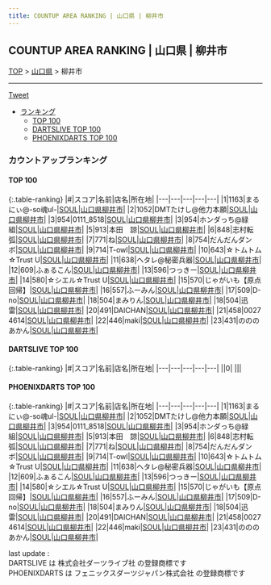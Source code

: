 ```yaml
---
title: COUNTUP AREA RANKING | 山口県 | 柳井市
---
```

## COUNTUP AREA RANKING | 山口県 | 柳井市

[TOP](/darts/rank/) > [山口県](/darts/rank/山口県/) > 柳井市

___

<a href="https://twitter.com/share?ref_src=twsrc%5Etfw" data-text="COUNTUP AREA RANKING | 山口県柳井市" class="twitter-share-button" data-hashtags="DARTSLIVE,PHOENIXDARTS,darts,ダーツ" data-show-count="false">Tweet</a>

* [ランキング](#カウントアップランキング)
    * [TOP 100](#top-100)
    * [DARTSLIVE TOP 100](#dartslive-top-100)
    * [PHOENIXDARTS TOP 100](#phoenixdarts-top-100)

### カウントアップランキング

#### TOP 100



{:.table-ranking}
|#|スコア|名前|店名|所在地|
|---|---|---|---|---|
|1|1163|<span class="rank-name-pd">まるにぃ@-so魂ul-</span>|<a href="https://vs.phoenixdarts.com/jp/shop/shopDetailInfo/s_64682?s_seq=64682">SOUL</a>|<a href="/darts/rank/山口県/柳井市">山口県柳井市</a>|
|2|1052|<span class="rank-name-pd">DMTたけし@他力本願</span>|<a href="https://vs.phoenixdarts.com/jp/shop/shopDetailInfo/s_64682?s_seq=64682">SOUL</a>|<a href="/darts/rank/山口県/柳井市">山口県柳井市</a>|
|3|954|<span class="rank-name-pd">0111_8518</span>|<a href="https://vs.phoenixdarts.com/jp/shop/shopDetailInfo/s_64682?s_seq=64682">SOUL</a>|<a href="/darts/rank/山口県/柳井市">山口県柳井市</a>|
|3|954|<span class="rank-name-pd">ホンダっち@緑組</span>|<a href="https://vs.phoenixdarts.com/jp/shop/shopDetailInfo/s_64682?s_seq=64682">SOUL</a>|<a href="/darts/rank/山口県/柳井市">山口県柳井市</a>|
|5|913|<span class="rank-name-pd">本田　諒</span>|<a href="https://vs.phoenixdarts.com/jp/shop/shopDetailInfo/s_64682?s_seq=64682">SOUL</a>|<a href="/darts/rank/山口県/柳井市">山口県柳井市</a>|
|6|848|<span class="rank-name-pd">志村転弧</span>|<a href="https://vs.phoenixdarts.com/jp/shop/shopDetailInfo/s_64682?s_seq=64682">SOUL</a>|<a href="/darts/rank/山口県/柳井市">山口県柳井市</a>|
|7|771|<span class="rank-name-pd">ね</span>|<a href="https://vs.phoenixdarts.com/jp/shop/shopDetailInfo/s_64682?s_seq=64682">SOUL</a>|<a href="/darts/rank/山口県/柳井市">山口県柳井市</a>|
|8|754|<span class="rank-name-pd">だんだんダンボ</span>|<a href="https://vs.phoenixdarts.com/jp/shop/shopDetailInfo/s_64682?s_seq=64682">SOUL</a>|<a href="/darts/rank/山口県/柳井市">山口県柳井市</a>|
|9|714|<span class="rank-name-pd">T-owl</span>|<a href="https://vs.phoenixdarts.com/jp/shop/shopDetailInfo/s_64682?s_seq=64682">SOUL</a>|<a href="/darts/rank/山口県/柳井市">山口県柳井市</a>|
|10|643|<span class="rank-name-pd">☆トムトム☆Trust U</span>|<a href="https://vs.phoenixdarts.com/jp/shop/shopDetailInfo/s_64682?s_seq=64682">SOUL</a>|<a href="/darts/rank/山口県/柳井市">山口県柳井市</a>|
|11|638|<span class="rank-name-pd">ヘタレ@秘密兵器</span>|<a href="https://vs.phoenixdarts.com/jp/shop/shopDetailInfo/s_64682?s_seq=64682">SOUL</a>|<a href="/darts/rank/山口県/柳井市">山口県柳井市</a>|
|12|609|<span class="rank-name-pd">ふぁるこん</span>|<a href="https://vs.phoenixdarts.com/jp/shop/shopDetailInfo/s_64682?s_seq=64682">SOUL</a>|<a href="/darts/rank/山口県/柳井市">山口県柳井市</a>|
|13|596|<span class="rank-name-pd">つっきー</span>|<a href="https://vs.phoenixdarts.com/jp/shop/shopDetailInfo/s_64682?s_seq=64682">SOUL</a>|<a href="/darts/rank/山口県/柳井市">山口県柳井市</a>|
|14|580|<span class="rank-name-pd">☆シエル☆Trust U</span>|<a href="https://vs.phoenixdarts.com/jp/shop/shopDetailInfo/s_64682?s_seq=64682">SOUL</a>|<a href="/darts/rank/山口県/柳井市">山口県柳井市</a>|
|15|570|<span class="rank-name-pd">じゃがいも【原点回帰】</span>|<a href="https://vs.phoenixdarts.com/jp/shop/shopDetailInfo/s_64682?s_seq=64682">SOUL</a>|<a href="/darts/rank/山口県/柳井市">山口県柳井市</a>|
|16|557|<span class="rank-name-pd">ふーみん</span>|<a href="https://vs.phoenixdarts.com/jp/shop/shopDetailInfo/s_64682?s_seq=64682">SOUL</a>|<a href="/darts/rank/山口県/柳井市">山口県柳井市</a>|
|17|509|<span class="rank-name-pd">D-no</span>|<a href="https://vs.phoenixdarts.com/jp/shop/shopDetailInfo/s_64682?s_seq=64682">SOUL</a>|<a href="/darts/rank/山口県/柳井市">山口県柳井市</a>|
|18|504|<span class="rank-name-pd">まみりん</span>|<a href="https://vs.phoenixdarts.com/jp/shop/shopDetailInfo/s_64682?s_seq=64682">SOUL</a>|<a href="/darts/rank/山口県/柳井市">山口県柳井市</a>|
|18|504|<span class="rank-name-pd">迅雷</span>|<a href="https://vs.phoenixdarts.com/jp/shop/shopDetailInfo/s_64682?s_seq=64682">SOUL</a>|<a href="/darts/rank/山口県/柳井市">山口県柳井市</a>|
|20|491|<span class="rank-name-pd">DAICHAN</span>|<a href="https://vs.phoenixdarts.com/jp/shop/shopDetailInfo/s_64682?s_seq=64682">SOUL</a>|<a href="/darts/rank/山口県/柳井市">山口県柳井市</a>|
|21|458|<span class="rank-name-pd">0027 4614</span>|<a href="https://vs.phoenixdarts.com/jp/shop/shopDetailInfo/s_64682?s_seq=64682">SOUL</a>|<a href="/darts/rank/山口県/柳井市">山口県柳井市</a>|
|22|446|<span class="rank-name-pd">maki</span>|<a href="https://vs.phoenixdarts.com/jp/shop/shopDetailInfo/s_64682?s_seq=64682">SOUL</a>|<a href="/darts/rank/山口県/柳井市">山口県柳井市</a>|
|23|431|<span class="rank-name-pd">のののあかん</span>|<a href="https://vs.phoenixdarts.com/jp/shop/shopDetailInfo/s_64682?s_seq=64682">SOUL</a>|<a href="/darts/rank/山口県/柳井市">山口県柳井市</a>|


#### DARTSLIVE TOP 100



{:.table-ranking}
|#|スコア|名前|店名|所在地|
|---|---|---|---|---|
||0|<span class="rank-name-dl"> </span>|<a href=""></a>|<a href="/darts/rank//"></a>|


#### PHOENIXDARTS TOP 100



{:.table-ranking}
|#|スコア|名前|店名|所在地|
|---|---|---|---|---|
|1|1163|<span class="rank-name-pd">まるにぃ@-so魂ul-</span>|<a href="https://vs.phoenixdarts.com/jp/shop/shopDetailInfo/s_64682?s_seq=64682">SOUL</a>|<a href="/darts/rank/山口県/柳井市">山口県柳井市</a>|
|2|1052|<span class="rank-name-pd">DMTたけし@他力本願</span>|<a href="https://vs.phoenixdarts.com/jp/shop/shopDetailInfo/s_64682?s_seq=64682">SOUL</a>|<a href="/darts/rank/山口県/柳井市">山口県柳井市</a>|
|3|954|<span class="rank-name-pd">0111_8518</span>|<a href="https://vs.phoenixdarts.com/jp/shop/shopDetailInfo/s_64682?s_seq=64682">SOUL</a>|<a href="/darts/rank/山口県/柳井市">山口県柳井市</a>|
|3|954|<span class="rank-name-pd">ホンダっち@緑組</span>|<a href="https://vs.phoenixdarts.com/jp/shop/shopDetailInfo/s_64682?s_seq=64682">SOUL</a>|<a href="/darts/rank/山口県/柳井市">山口県柳井市</a>|
|5|913|<span class="rank-name-pd">本田　諒</span>|<a href="https://vs.phoenixdarts.com/jp/shop/shopDetailInfo/s_64682?s_seq=64682">SOUL</a>|<a href="/darts/rank/山口県/柳井市">山口県柳井市</a>|
|6|848|<span class="rank-name-pd">志村転弧</span>|<a href="https://vs.phoenixdarts.com/jp/shop/shopDetailInfo/s_64682?s_seq=64682">SOUL</a>|<a href="/darts/rank/山口県/柳井市">山口県柳井市</a>|
|7|771|<span class="rank-name-pd">ね</span>|<a href="https://vs.phoenixdarts.com/jp/shop/shopDetailInfo/s_64682?s_seq=64682">SOUL</a>|<a href="/darts/rank/山口県/柳井市">山口県柳井市</a>|
|8|754|<span class="rank-name-pd">だんだんダンボ</span>|<a href="https://vs.phoenixdarts.com/jp/shop/shopDetailInfo/s_64682?s_seq=64682">SOUL</a>|<a href="/darts/rank/山口県/柳井市">山口県柳井市</a>|
|9|714|<span class="rank-name-pd">T-owl</span>|<a href="https://vs.phoenixdarts.com/jp/shop/shopDetailInfo/s_64682?s_seq=64682">SOUL</a>|<a href="/darts/rank/山口県/柳井市">山口県柳井市</a>|
|10|643|<span class="rank-name-pd">☆トムトム☆Trust U</span>|<a href="https://vs.phoenixdarts.com/jp/shop/shopDetailInfo/s_64682?s_seq=64682">SOUL</a>|<a href="/darts/rank/山口県/柳井市">山口県柳井市</a>|
|11|638|<span class="rank-name-pd">ヘタレ@秘密兵器</span>|<a href="https://vs.phoenixdarts.com/jp/shop/shopDetailInfo/s_64682?s_seq=64682">SOUL</a>|<a href="/darts/rank/山口県/柳井市">山口県柳井市</a>|
|12|609|<span class="rank-name-pd">ふぁるこん</span>|<a href="https://vs.phoenixdarts.com/jp/shop/shopDetailInfo/s_64682?s_seq=64682">SOUL</a>|<a href="/darts/rank/山口県/柳井市">山口県柳井市</a>|
|13|596|<span class="rank-name-pd">つっきー</span>|<a href="https://vs.phoenixdarts.com/jp/shop/shopDetailInfo/s_64682?s_seq=64682">SOUL</a>|<a href="/darts/rank/山口県/柳井市">山口県柳井市</a>|
|14|580|<span class="rank-name-pd">☆シエル☆Trust U</span>|<a href="https://vs.phoenixdarts.com/jp/shop/shopDetailInfo/s_64682?s_seq=64682">SOUL</a>|<a href="/darts/rank/山口県/柳井市">山口県柳井市</a>|
|15|570|<span class="rank-name-pd">じゃがいも【原点回帰】</span>|<a href="https://vs.phoenixdarts.com/jp/shop/shopDetailInfo/s_64682?s_seq=64682">SOUL</a>|<a href="/darts/rank/山口県/柳井市">山口県柳井市</a>|
|16|557|<span class="rank-name-pd">ふーみん</span>|<a href="https://vs.phoenixdarts.com/jp/shop/shopDetailInfo/s_64682?s_seq=64682">SOUL</a>|<a href="/darts/rank/山口県/柳井市">山口県柳井市</a>|
|17|509|<span class="rank-name-pd">D-no</span>|<a href="https://vs.phoenixdarts.com/jp/shop/shopDetailInfo/s_64682?s_seq=64682">SOUL</a>|<a href="/darts/rank/山口県/柳井市">山口県柳井市</a>|
|18|504|<span class="rank-name-pd">まみりん</span>|<a href="https://vs.phoenixdarts.com/jp/shop/shopDetailInfo/s_64682?s_seq=64682">SOUL</a>|<a href="/darts/rank/山口県/柳井市">山口県柳井市</a>|
|18|504|<span class="rank-name-pd">迅雷</span>|<a href="https://vs.phoenixdarts.com/jp/shop/shopDetailInfo/s_64682?s_seq=64682">SOUL</a>|<a href="/darts/rank/山口県/柳井市">山口県柳井市</a>|
|20|491|<span class="rank-name-pd">DAICHAN</span>|<a href="https://vs.phoenixdarts.com/jp/shop/shopDetailInfo/s_64682?s_seq=64682">SOUL</a>|<a href="/darts/rank/山口県/柳井市">山口県柳井市</a>|
|21|458|<span class="rank-name-pd">0027 4614</span>|<a href="https://vs.phoenixdarts.com/jp/shop/shopDetailInfo/s_64682?s_seq=64682">SOUL</a>|<a href="/darts/rank/山口県/柳井市">山口県柳井市</a>|
|22|446|<span class="rank-name-pd">maki</span>|<a href="https://vs.phoenixdarts.com/jp/shop/shopDetailInfo/s_64682?s_seq=64682">SOUL</a>|<a href="/darts/rank/山口県/柳井市">山口県柳井市</a>|
|23|431|<span class="rank-name-pd">のののあかん</span>|<a href="https://vs.phoenixdarts.com/jp/shop/shopDetailInfo/s_64682?s_seq=64682">SOUL</a>|<a href="/darts/rank/山口県/柳井市">山口県柳井市</a>|


<div class="footer border-top border-gray-light mt-5 pt-3 text-right text-gray">
    last update : <span style="font-weight: italic" id="foot_last_modified"></span><br />
    DARTSLIVE は 株式会社ダーツライブ社 の登録商標です<br />
    PHOENIXDARTS は フェニックスダーツジャパン株式会社 の登録商標です<br />
</div>

<script src="https://cdnjs.cloudflare.com/ajax/libs/jquery.tablesorter/2.31.3/js/jquery.tablesorter.min.js" integrity="sha512-qzgd5cYSZcosqpzpn7zF2ZId8f/8CHmFKZ8j7mU4OUXTNRd5g+ZHBPsgKEwoqxCtdQvExE5LprwwPAgoicguNg==" crossorigin="anonymous" referrerpolicy="no-referrer"></script>
<link rel="stylesheet" href="https://cdnjs.cloudflare.com/ajax/libs/jquery.tablesorter/2.31.3/css/theme.default.min.css" integrity="sha512-wghhOJkjQX0Lh3NSWvNKeZ0ZpNn+SPVXX1Qyc9OCaogADktxrBiBdKGDoqVUOyhStvMBmJQ8ZdMHiR3wuEq8+w==" crossorigin="anonymous" referrerpolicy="no-referrer" />
<script>
$(function() {
    $(".table-ranking").tablesorter({sortList:[[0, 0]]});
    $("#foot_last_modified").text(formatDate(new Date(document.lastModified), 'yyyy-MM-dd HH:mm:ss'));
});
</script>

<script async src="https://platform.twitter.com/widgets.js" charset="utf-8"></script>